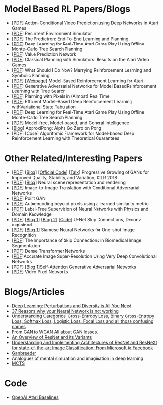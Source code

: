 # Model Based RL Papers/Blogs
* [[PDF](https://arxiv.org/pdf/1507.08750.pdf)] Action-Conditional Video Prediction using Deep Networks in Atari Games
* [[PDF](https://arxiv.org/pdf/1704.02254.pdf)] Recurrent Environment Simulator
* [[PDF](https://arxiv.org/pdf/1612.08810.pdf)] The Predictron: End-To-End Learning and Planning
* [[PDF](https://web.eecs.umich.edu/~baveja/Papers/UCTtoCNNsAtariGames-FinalVersion.pdf)] Deep Learning for Real-Time Atari Game Play Using Offline Monte-Carlo Tree Search Planning
* [[PDF](https://papers.nips.cc/paper/7192-value-prediction-network.pdf)] Value Prediction Network
* [[PDF](https://www.ijcai.org/Proceedings/15/Papers/230.pdf)] Classical Planning with Simulators: Results on the Atari Video Games
* [[PDF](https://arxiv.org/pdf/1901.01492.pdf)] What Should I Do Now? Marrying Reinforcement Learning and Symbolic Planning
* [[PDF](https://www.mimuw.edu.pl/~henrykm/pubs_2018/model-based-reinforcement.pdf)] [[Webpage](https://sites.google.com/view/modelbasedrlatari/home)] Model-Based Reinforcement Learning for Atari
* [[PDF](http://tedxiao.me/pdf/gans_drl.pdf)] Generative Adversarial Networks for Model BasedReinforcement Learning with Tree Search
* [[PDF](https://arxiv.org/pdf/1801.03354.pdf)] Planning with Pixels in (Almost) Real Time
* [[PDF](https://arxiv.org/pdf/1802.04325.pdf)] Efficient Model–Based Deep Reinforcement Learning withVariational State Tabulation
* [[PDF](https://web.eecs.umich.edu/~baveja/Papers/UCTtoCNNsAtariGames-FinalVersion.pdf)] Deep Learning for Real-Time Atari Game Play Using Offline Monte-Carlo Tree Search Planning
* [[PDF](https://arxiv.org/pdf/1806.02308.pdf)] Model-free, Model-based, and General Intelligence
* [[Blog](https://jonathanfiat.github.io/ApproxiPong/)] ApproxiPong: Alpha Go Zero on Pong
* [[PDF](https://arxiv.org/pdf/1807.03858.pdf)] [[Code](https://github.com/facebookresearch/slbo/blob/master/README.md)] Algorithmic Framework for Model-based Deep Reinforcement Learning with Theoretical Guarantees

# Other Related/Interesting Papers
* [[PDF](https://arxiv.org/pdf/1710.10196.pdf)] [[Blog](https://towardsdatascience.com/progan-how-nvidia-generated-images-of-unprecedented-quality-51c98ec2cbd2?fbclid=IwAR3Fa-jvvre2VNxDR-uIe_tGISXh1OGQ_UIrYcrXVgi1uLjdQ-180cVLpX4)] [[Official Code](https://github.com/tkarras/progressive_growing_of_gans)] [[Talk](https://www.youtube.com/watch?v=ReZiqCybQPA)] Progressive Growing of GANs for Improved Quality, Stability, and Variation, ICLR 2018
* [[PDF](http://science.sciencemag.org/content/sci/360/6394/1204.full.pdf)] [[Blog](https://deepmind.com/blog/neural-scene-representation-and-rendering/)] Neural scene representation and rendering
* [[PDF](https://arxiv.org/pdf/1611.07004.pdf)] Image-to-Image Translation with Conditional Adversarial Networks
* [[PDF](https://arxiv.org/pdf/1810.05795.pdf)] Point GAN
* [[PDF](https://arxiv.org/pdf/1512.09300.pdf)] Autoencoding beyond pixels using a learned similarity metric
* [[PDF](https://arxiv.org/pdf/1609.05566.pdf)] Label-Free Supervision of Neural Networks with Physics and Domain Knowledge
* [[PDF](https://arxiv.org/pdf/1505.04597.pdf)] [[Blog 1](http://deeplearning.net/tutorial/unet.html)] [[Blog 2](https://medium.com/@keremturgutlu/semantic-segmentation-u-net-part-1-d8d6f6005066)] [[Code](https://github.com/milesial/Pytorch-UNet)] U-Net
 Skip Connections, Deconv explained
* [[PDF](https://www.cs.cmu.edu/~rsalakhu/papers/oneshot1.pdf)] [[Blog 1](https://towardsdatascience.com/siamese-network-triplet-loss-b4ca82c1aec8)] Siamese Neural Networks for One-shot Image Recognition
* [[PDF](https://arxiv.org/abs/1608.04117)] The Importance of Skip Connections in Biomedical Image Segmentation
* [[PDF](https://openreview.net/forum?id=r1D4bs1Wz)] Dense Transformer Networks
* [[PDF](https://cv.snu.ac.kr/research/VDSR/VDSR_CVPR2016.pdf)]Accurate Image Super-Resolution Using Very Deep Convolutional Networks
* [[PDF](https://arxiv.org/pdf/1805.08318.pdf)] [[Blog 1](https://towardsdatascience.com/not-just-another-gan-paper-sagan-96e649f01a6b?fbclid=IwAR11-ziefxUngZEBjFPI2Wd_T5yAQlqDDhUqzfAlHpd2i8i2h21SThiC-hc)]Self-Attention Generative Adversarial Networks
* [[PDF](https://arxiv.org/pdf/1610.00527.pdf)] Video Pixel Networks


# Blogs/Articles
* [Deep Learning: Perturbations and Diversity is All You Need](https://medium.com/intuitionmachine/deep-learning-perturbations-is-all-you-need-d630b6980587?fbclid=IwAR168X_cmBnZ81UOTem5ngRgirnGegKVPEt7RRN1Sdcdn8ohVr2uIIqomDg)
* [37 Reasons why your Neural Network is not working](https://blog.slavv.com/37-reasons-why-your-neural-network-is-not-working-4020854bd607)
* [Understanding Categorical Cross-Entropy Loss, Binary Cross-Entropy Loss, Softmax Loss, Logistic Loss, Focal Loss and all those confusing names](https://gombru.github.io/2018/05/23/cross_entropy_loss/)
* [From GAN to WGAN](https://lilianweng.github.io/lil-log/2017/08/20/from-GAN-to-WGAN.html)
	All about GAN losses.
* [An Overview of ResNet and its Variants](https://towardsdatascience.com/an-overview-of-resnet-and-its-variants-5281e2f56035)
* [Understanding and Implementing Architectures of ResNet and ResNeXt for state-of-the-art Image Classification: From Microsoft to Facebook](https://medium.com/@14prakash/understanding-and-implementing-architectures-of-resnet-and-resnext-for-state-of-the-art-image-cf51669e1624)
* [Ganbreeder](https://ganbreeder.app)
* [Analogues of mental simulation and imagination in deep learning](https://www.sciencedirect.com/science/article/pii/S2352154618301670?fbclid=IwAR2Aojn5sC9NqeiiBfn1K6L61UVLqF8dYQBoHCz5GJeHxXl3ACk9ShWa91Q)
* [MCTS](https://jeffbradberry.com/posts/2015/09/intro-to-monte-carlo-tree-search/)

# Code
* [OpenAI Atari Baselines](https://github.com/openai/baselines)